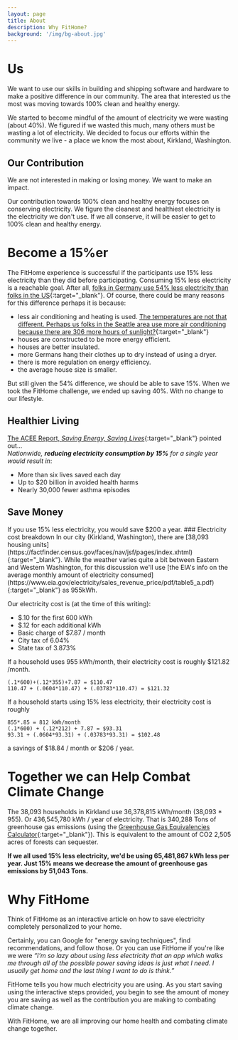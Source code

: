 ```yaml
---
layout: page
title: About
description: Why FitHome?
background: '/img/bg-about.jpg'
---
```

<link rel="stylesheet" href='{{ '/assets/page-style.css' | prepend: site.baseurl | replace: '//', '/' }}'>

# Us
We want to use our skills in building and shipping software and hardware to make a positive difference in our community. The area that interested us the most was moving towards  100% clean and healthy energy.

We started to become mindful of the amount of electricity we were wasting (about 40%).  We figured if we wasted this much, many others must be wasting a lot of electricity.  We decided to focus our efforts within the community we live - a place we know the most about, Kirkland, Washington.
## Our Contribution
We are not interested in making or losing money.  We want to make an impact.
  
Our contribution towards 100% clean and healthy energy focuses on conserving electricity.  We figure the cleanest and healthiest electricity is the electricity we don't use.  If we all conserve, it will be easier to get to 100% clean and healthy energy.
# Become a 15%er 
The FitHome experience is successful if the participants use 15% less electricity than they did before participating.  Consuming 15% less electricity is a reachable goal.  After all, [folks in Germany use 54% less electricity than folks in the US](https://en.wikipedia.org/wiki/List_of_countries_by_electricity_consumption){:target="_blank"}. Of course, there could be many reasons for this difference perhaps it is because:  
* less air conditioning and heating is used.  [The temperatures are not that different.  Perhaps us folks in the Seattle area use more air conditioning because there are 306 more hours of sunlight?](http://www.seattle.climatemps.com/vs/berlin.php){:target="_blank"} 
* houses are constructed to be more energy efficient. 
* houses are better insulated.  
* more Germans hang their clothes up to dry instead of using a dryer.  
* there is more regulation on energy efficiency.
* the average house size is smaller.  

But still given the 54% difference, we should be able to save 15%.  When we took the FitHome challenge, we ended up saving 40%.  With no change to our lifestyle.

## Healthier Living
[The ACEE Report, _Saving Energy, Saving Lives_](https://aceee.org/research-report/h1801){:target="_blank"} pointed out...  
_Nationwide, __reducing electricity consumption by 15%__ for a single year would result in_:  
* More than six lives saved each day
* Up to $20 billion in avoided health harms
* Nearly 30,000 fewer asthma episodes  

## Save Money
<a id="save_money">
If you use 15% less electricity, you would save $200 a year.
### Electricity cost breakdown
In our city (Kirkland, Washington), there are [38,093 housing units](https://factfinder.census.gov/faces/nav/jsf/pages/index.xhtml){:target="_blank"}.  While the weather varies quite a bit between Eastern and Western Washington, for this discussion we'll use [the EIA's info on the average monthly amount of electricity consumed](https://www.eia.gov/electricity/sales_revenue_price/pdf/table5_a.pdf){:target="_blank"} as 955kWh.  

Our electricity cost is (at the time of this writing):  
* $.10 for the first 600 kWh  
* $.12 for each additional kWh
* Basic charge of $7.87 / month
* City tax of 6.04%  
* State tax of 3.873%

If a household uses 955 kWh/month, their electricity cost is roughly $121.82 /month.  
```
(.1*600)+(.12*355)+7.87 = $110.47  
110.47 + (.0604*110.47) + (.03783*110.47) = $121.32
```
If a household starts using 15% less electricity, their electricity cost is roughly 
```
855*.85 = 812 kWh/month
(.1*600) + (.12*212) + 7.87 = $93.31
93.31 + (.0604*93.31) + (.03783*93.31) = $102.48
```
a savings of $18.84 / month or $206 / year.  
# Together we can Help Combat Climate Change
The 38,093 households in Kirkland use 36,378,815 kWh/month (38,093 * 955). Or 436,545,780 kWh / year of electricity.  That is 340,288 Tons of greenhouse gas emissions (using the [Greenhouse Gas Equivalencies Calculator](https://www.epa.gov/energy/greenhouse-gas-equivalencies-calculator){:target="_blank"}).  This is equivalent to the amount of CO2 2,505 acres of forests can sequester.  
  
__If we all used 15% less electricity, we'd be using  65,481,867 kWh less per year.  Just 15% means we decrease the amount of greenhouse gas emissions by 51,043 Tons.__

# Why FitHome
Think of FitHome as an interactive article on how to save electricity completely personalized to your home.  
  
Certainly, you can Google for "energy saving techniques", find recommendations, and follow those.  Or you can use FitHome if you're like we were _“I’m so lazy about using less electricity that an app which walks me through all of the possible power saving ideas is just what I need.  I usually get home and the last thing I want to do is think.”_  

FitHome tells you how much electricity you are using.  As you start saving using the interactive steps provided, you begin to see the amount of money you are saving as well as the contribution you are making to combating climate change.

With FitHome, we are all improving our home health and combating climate change together.


